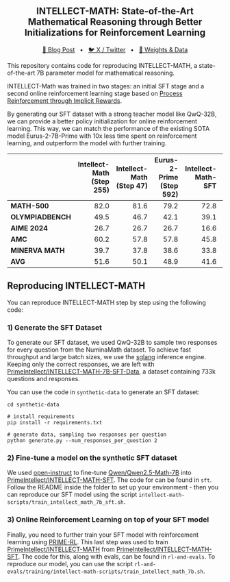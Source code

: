 <p align="center">
<h2 align="center">INTELLECT-MATH: State-of-the-Art Mathematical Reasoning through Better Initializations for Reinforcement Learning</h1>
</p>

<p align="center">
<a href="">🔗 Blog Post</a>
<span>&nbsp;&nbsp;•&nbsp;&nbsp;</span>
<a href="">🐦 X / Twitter</a>
<span>&nbsp;&nbsp;•&nbsp;&nbsp;</span>
<a href="">🤗 Weights & Data</a>
</p>


This repository contains code for reproducing INTELLECT-MATH, a state-of-the-art 7B parameter model for mathematical reasoning. 

INTELLECT-Math was trained in two stages: an initial SFT stage and a second online reinforcement learning stage based on [Process Reinforcement through Implicit Rewards](https://github.com/PRIME-RL/PRIME).

By generating our SFT dataset with a strong teacher model like QwQ-32B, we can provide a better policy initialization for online reinforcement learning. This way, we can match the performance of the existing SOTA model Eurus-2-7B-Prime with 10x less time spent on reinforcement learning, and outperform the model with further training.

|      | Intellect-Math (Step 255) | Intellect-Math (Step 47) | Eurus-2-Prime (Step 592) | Intellect-Math-SFT | Eurus-2-SFT | Qwen-2.5-Math |
|----------------|---------------------------:|--------------------------:|--------------------------:|--------------------:|------------:|-------------:|
| **MATH-500**   | 82.0                      | 81.6                     | 79.2                     | 72.8               | 65.1        | 79.8         |
| **OLYMPIADBENCH** | 49.5                   | 46.7                     | 42.1                     | 39.1               | 29.8        | 40.7         |
| **AIME 2024**  | 26.7                      | 26.7                     | 26.7                     | 16.6               | 3.3         | 13.3         |
| **AMC**        | 60.2                      | 57.8                     | 57.8                     | 45.8               | 30.1        | 50.6         |
| **MINERVA MATH** | 39.7                    | 37.8                     | 38.6                     | 33.8               | 32.7        | 34.6         |
| **AVG**        | 51.6                      | 50.1                     | 48.9                     | 41.6               | 32.2        | 43.8         |


<p></p>

## Reproducing INTELLECT-MATH

You can reproduce INTELLECT-MATH step by step using the following code:

### 1) Generate the SFT Dataset

To generate our SFT dataset, we used QwQ-32B to sample two responses for every question from the NuminaMath dataset. To achieve fast throughput and large batch sizes, we use the [sglang](https://github.com/sgl-project/sglang) inference engine. Keeping only the correct responses, we are left with [PrimeIntellect/INTELLECT-MATH-7B-SFT-Data](https://huggingface.co/datasets/PrimeIntellect/INTELLECT-MATH-7B-SFT-Data), a dataset containing 733k questions and responses.

You can use the code in `synthetic-data` to generate an SFT dataset:
```
cd synthetic-data

# install requirements
pip install -r requirements.txt

# generate data, sampling two responses per question
python generate.py --num_responses_per_question 2
```

### 2) Fine-tune a model on the synthetic SFT dataset

We used [open-instruct](https://github.com/allenai/open-instruct) to fine-tune [Qwen/Qwen2.5-Math-7B](https://huggingface.co/Qwen/Qwen2.5-Math-7B) into [PrimeIntellect/INTELLECT-MATH-SFT](https://huggingface.co/PrimeIntellect/INTELLECT-MATH-SFT). The code for can be found in `sft`. Follow the README inside the folder to set up your environment - then you can reproduce our SFT model using the script `intellect-math-scripts/train_intellect_math_7b_sft.sh`.


### 3) Online Reinforcement Learning on top of your SFT model
Finally, you need to further train your SFT model with reinforcement learning using [PRIME-RL](https://github.com/PRIME-RL/PRIME). This last step was used to train [PrimeIntellect/INTELLECT-MATH](https://huggingface.co/PrimeIntellect/INTELLECT-MATH) from [PrimeIntellect/INTELLECT-MATH-SFT](https://huggingface.co/PrimeIntellect/INTELLECT-MATH-SFT). The code for this, along with evals, can be found in `rl-and-evals`. To reproduce our model, you can use the script `rl-and-evals/training/intellect-math-scripts/train_intellect_math_7b.sh`.
